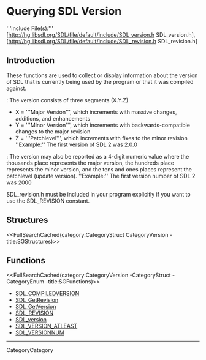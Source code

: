 
# Querying SDL Version

'''Include File(s):''' [http://hg.libsdl.org/SDL/file/default/include/SDL_version.h SDL_version.h], [http://hg.libsdl.org/SDL/file/default/include/SDL_revision.h SDL_revision.h]


## Introduction

These functions are used to collect or display information about the version of SDL that is currently being used by the program or that it was compiled against.

: The version consists of three segments (X.Y.Z)
* X = '''Major Version''', which increments with massive changes, additions, and enhancements
* Y = '''Minor Version''', which increments with backwards-compatible changes to the major revision
* Z = '''Patchlevel''', which increments with fixes to the minor revision<br/>
 ''Example:'' The first version of SDL 2 was 2.0.0

: The version may also be reported as a 4-digit numeric value where the thousands place represents the major version, the hundreds place represents the minor version, and the tens and ones places represent the patchlevel (update version).
 ''Example:'' The first version number of SDL 2 was 2000

SDL_revision.h must be included in your program explicitly if you want to use the SDL_REVISION constant.

<!-- #Remove this line and the ## below to use this markup if it becomes relevant to this category -->
<!-- #== Enumerations == -->
<!-- #<<FullSearchCached(category:CategoryEnum CategoryVersion -title:SGEnumerations)>> -->

## Structures
<<FullSearchCached(category:CategoryStruct CategoryVersion -title:SGStructures)>>

## Functions
<<FullSearchCached(category:CategoryVersion -CategoryStruct -CategoryEnum -title:SGFunctions)>>

<!-- BEGIN CATEGORY LIST -->
- [SDL_COMPILEDVERSION](SDL_COMPILEDVERSION)
- [SDL_GetRevision](SDL_GetRevision)
- [SDL_GetVersion](SDL_GetVersion)
- [SDL_REVISION](SDL_REVISION)
- [SDL_version](SDL_version)
- [SDL_VERSION_ATLEAST](SDL_VERSION_ATLEAST)
- [SDL_VERSIONNUM](SDL_VERSIONNUM)
<!-- END CATEGORY LIST -->
----
CategoryCategory
